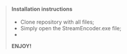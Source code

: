 > #### Installation instructions
>
> - Clone repository with all files; 
> - Simply open the StreamEncoder.exe file;
> - 
> **ENJOY!**
